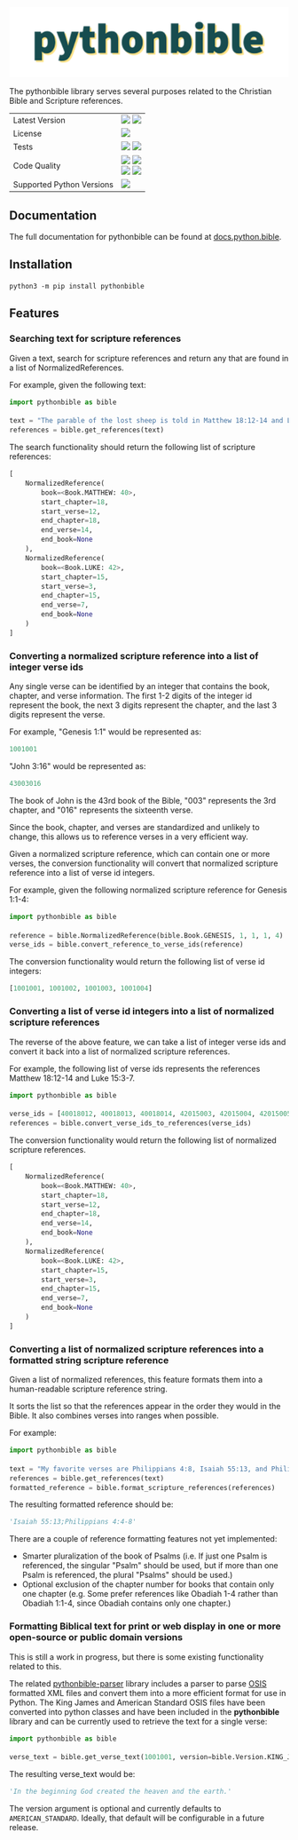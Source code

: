 ![Image](pythonbible.png)

The pythonbible library serves several purposes related to the Christian Bible and Scripture references.

<table>
    <tr>
        <td>Latest Version</td>
        <td>
            <a href="https://pypi.org/project/pythonbible/"><img src="https://img.shields.io/pypi/v/pythonbible?color=gold&logo=pypi&logoColor=lightgray"></a>
            <img src="https://img.shields.io/pypi/dm/pythonbible?color=gold">
        </td>
    </tr>
    <tr>
        <td>License</td>
        <td><a href="https://opensource.org/licenses/MIT"><img src="https://img.shields.io/badge/license-MIT-orange.svg"></a></td>
    </tr>
    <tr>
        <td>Tests</td>
        <td>
            <img src="https://github.com/avendesora/pythonbible/workflows/Test/badge.svg">
            <a href="https://www.codacy.com/gh/avendesora/pythonbible/dashboard?utm_source=github.com&utm_medium=referral&utm_content=avendesora/pythonbible&utm_campaign=Badge_Coverage"><img src="https://app.codacy.com/project/badge/Coverage/dc1333c64b434f7bb813d08750462921"></a>
        </td>
    </tr>
    <tr>
        <td>Code Quality</td>
        <td>
            <img src="https://github.com/avendesora/pythonbible/workflows/CodeQL/badge.svg">
            <a href="https://www.codacy.com/gh/avendesora/pythonbible/dashboard?utm_source=github.com&amp;utm_medium=referral&amp;utm_content=avendesora/pythonbible&amp;utm_campaign=Badge_Grade"><img src="https://app.codacy.com/project/badge/Grade/dc1333c64b434f7bb813d08750462921"></a><br/>
            <a href="https://results.pre-commit.ci/latest/github/avendesora/pythonbible/main"><img src="https://results.pre-commit.ci/badge/github/avendesora/pythonbible/main.svg"></a>
            <a href="https://github.com/psf/black"><img src="https://img.shields.io/badge/code%20style-black-000000.svg"></a>
        </td>
    </tr>
    <tr>
        <td>Supported Python Versions</td>
        <td><a href="https://www.python.org/downloads/"><img src="https://img.shields.io/badge/python-3.8%20%7C%203.9%20%7C%203.10%20%7C%203.11%20%7C%203.12%20dev-blue?logo=python&logoColor=lightgray"></a></td>
    </tr>
</table>

## Documentation

The full documentation for pythonbible can be found at [docs.python.bible](https://docs.python.bible).

## Installation

```shell script
python3 -m pip install pythonbible
```

## Features

### Searching text for scripture references
Given a text, search for scripture references and return any that are found in a list of NormalizedReferences.

For example, given the following text:

```python
import pythonbible as bible

text = "The parable of the lost sheep is told in Matthew 18:12-14 and Luke 15:3-7."
references = bible.get_references(text)
```

The search functionality should return the following list of scripture references:

```python
[
    NormalizedReference(
        book=<Book.MATTHEW: 40>,
        start_chapter=18,
        start_verse=12,
        end_chapter=18,
        end_verse=14,
        end_book=None
    ),
    NormalizedReference(
        book=<Book.LUKE: 42>,
        start_chapter=15,
        start_verse=3,
        end_chapter=15,
        end_verse=7,
        end_book=None
    )
]
```

### Converting a normalized scripture reference into a list of integer verse ids
Any single verse can be identified by an integer that contains the book, chapter, and verse information.
The first 1-2 digits of the integer id represent the book, the next 3 digits represent the chapter, and the last 3 digits represent the verse.

For example, "Genesis 1:1" would be represented as:

```python
1001001
```

"John 3:16" would be represented as:

```python
43003016
```

The book of John is the 43rd book of the Bible, "003" represents the 3rd chapter, and "016" represents the sixteenth verse.

Since the book, chapter, and verses are standardized and unlikely to change, this allows us to reference verses in a very efficient way.

Given a normalized scripture reference, which can contain one or more verses, the conversion functionality will convert that normalized scripture reference into a list of verse id integers.

For example, given the following normalized scripture reference for Genesis 1:1-4:

```python
import pythonbible as bible

reference = bible.NormalizedReference(bible.Book.GENESIS, 1, 1, 1, 4)
verse_ids = bible.convert_reference_to_verse_ids(reference)
```

The conversion functionality would return the following list of verse id integers:

```python
[1001001, 1001002, 1001003, 1001004]
```

### Converting a list of verse id integers into a list of normalized scripture references
The reverse of the above feature, we can take a list of integer verse ids and convert it back into a list of normalized scripture references.

For example, the following list of verse ids represents the references Matthew 18:12-14 and Luke 15:3-7.

```python
import pythonbible as bible

verse_ids = [40018012, 40018013, 40018014, 42015003, 42015004, 42015005, 42015006, 42015007, ]
references = bible.convert_verse_ids_to_references(verse_ids)
```

The conversion functionality would return the following list of normalized scripture references.

```python
[
    NormalizedReference(
        book=<Book.MATTHEW: 40>,
        start_chapter=18,
        start_verse=12,
        end_chapter=18,
        end_verse=14,
        end_book=None
    ),
    NormalizedReference(
        book=<Book.LUKE: 42>,
        start_chapter=15,
        start_verse=3,
        end_chapter=15,
        end_verse=7,
        end_book=None
    )
]
```

### Converting a list of normalized scripture references into a formatted string scripture reference
Given a list of normalized references, this feature formats them into a human-readable scripture reference string.

It sorts the list so that the references appear in the order they would in the Bible.
It also combines verses into ranges when possible.

For example:

```python
import pythonbible as bible

text = "My favorite verses are Philippians 4:8, Isaiah 55:13, and Philippians 4:4-7."
references = bible.get_references(text)
formatted_reference = bible.format_scripture_references(references)
```

The resulting formatted reference should be:

```python
'Isaiah 55:13;Philippians 4:4-8'
```

There are a couple of reference formatting features not yet implemented:
*   Smarter pluralization of the book of Psalms (i.e. If just one Psalm is referenced, the singular "Psalm" should be used, but if more than one Psalm is referenced, the plural "Psalms" should be used.)
*   Optional exclusion of the chapter number for books that contain only one chapter (e.g. Some prefer references like Obadiah 1-4 rather than Obadiah 1:1-4, since Obadiah contains only one chapter.)

### Formatting Biblical text for print or web display in one or more open-source or public domain versions

This is still a work in progress, but there is some existing functionality related to this.

The related [pythonbible-parser](https://github.com/avendesora/pythonbible-parser/) library includes a parser to parse [OSIS](https://ebible.org/osis/) formatted XML files and convert them into a more efficient format for use in Python. The King James and American Standard OSIS files have been converted into python classes and have been included in the **pythonbible** library and can be currently used to retrieve the text for a single verse:

```python
import pythonbible as bible

verse_text = bible.get_verse_text(1001001, version=bible.Version.KING_JAMES)
```

The resulting verse_text would be:

```python
'In the beginning God created the heaven and the earth.'
```

The version argument is optional and currently defaults to ``AMERICAN_STANDARD``. Ideally, that default will be configurable in a future release.
